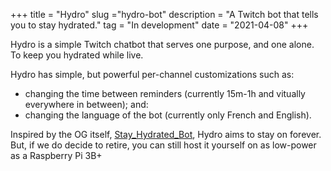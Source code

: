 +++
title = "Hydro"
slug ="hydro-bot"
description = "A Twitch bot that tells you to stay hydrated."
tag = "In development"
date = "2021-04-08"
+++

Hydro is a simple Twitch chatbot that serves one purpose, and one alone. To keep you hydrated while live.

Hydro has simple, but powerful per-channel customizations such as:
- changing the time between reminders (currently 15m-1h and vitually everywhere in between); and:
- changing the language of the bot (currently only French and English).

Inspired by the OG itself, [Stay_Hydrated_Bot](https://www.twitch.tv/stay_hydrated_bot), Hydro aims to stay on forever. But, if we do decide to retire, you can still host it yourself on as low-power as a Raspberry Pi 3B+
